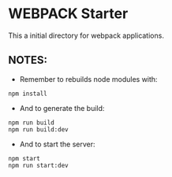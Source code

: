 # WEBPACK Starter

This a initial directory for webpack applications.

## NOTES:

- Remember to rebuilds node modules with:

~~~
npm install
~~~

- And to generate the build:

~~~
npm run build
npm run build:dev
~~~

- And to start the server:

~~~
npm start
npm run start:dev
~~~